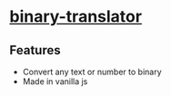 # [binary-translator](https://binarytranslator.netlify.app/)
## Features

* Convert any text or number to binary
* Made in vanilla js
